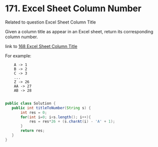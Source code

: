 # 171. Excel Sheet Column Number

Related to question Excel Sheet Column Title

Given a column title as appear in an Excel sheet, return its corresponding column number.

link to [168 Excel Sheet Column Title](GoogleEasy/168.md)

For example:

```
    A -> 1
    B -> 2
    C -> 3
    ...
    Z -> 26
    AA -> 27
    AB -> 28 
    
 ```
 
 ```java
 public class Solution {
    public int titleToNumber(String s) {
        int res = 0;
        for(int i=0; i<s.length(); i++){
            res = res*26 + (s.charAt(i) - 'A' + 1);
        }
        return res;
    }
}
 ```